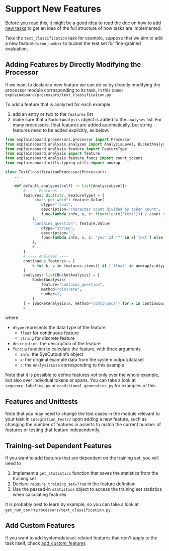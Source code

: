 # Support New Features

Before you read this, it might be a good idea to read the doc on how to
[add new tasks](add_new_tasks.md) to get an idea of the full structure of how
tasks are implemented.

Take the `text_classification` task for example, suppose that we aim to add
 a new feature `token_number` to bucket the test set for fine-grained evaluation.

## Adding Features by Directly Modifying the Processor

If we want to declare a new feature we can do so by directly modifying the processor
module corresponding to its task, in this case:
`explainaboard/processors/text_classification.py`

To add a feature that is analyzed for each example:
1. add an entry or two to the `features` list
2. make sure that a `BucketAnalysis` object is added to the `analyses` list. For many
   processors, float features are added automatically, but string features need to be
   added explicitly, as below.

```python
from explainaboard.processors.processor import Processor
from explainaboard.analysis.analyses import AnalysisLevel, BucketAnalysis
from explainaboard.analysis.feature import FeatureType
from explainaboard.analysis import feature
from explainaboard.analysis.feature_funcs import count_tokens
from explainaboard.utils.typing_utils import unwrap

class TextClassificationProcessor(Processor):
    ...

    def default_analyses(self) -> list[AnalysisLevel]:
        # ---- Features ----
        features: dict[str, FeatureType] = {
            "chars_per_word": feature.Value(
                dtype="float",
                description="character count divided by token count",
                func=lambda info, x, c: float(len(x['text'])) / count_tokens(info, x['text']),
            ),
            "contains_question": feature.Value(
                dtype="string",
                description="",
                func=lambda info, x, c: "yes" if "?" in x['text'] else "no",
            ),
            # ...
        }
        # ---- Analyses ----
        continuous_features = [
            k for k, v in features.items() if ('float' in unwrap(v.dtype))
        ]
        analyses: list[BucketAnalysis] = [
            BucketAnalysis(
                feature="contains_question",
                method="discrete",
                number=2,
            )
        ] + [BucketAnalysis(x, method="continuous") for x in continuous_features]
        # ...


```
where
* `dtype` represents the data type of the feature
    * `float` for continuous feature
    * `string` for discrete feature
* `description`: the description of the feature
* `func`: a function to calculate the feature, with three arguments
   * `info`: the SysOutputInfo object
   * `x`: the original example data from the system output/dataset
   * `c`: the `AnalysisCase` corresponding to this example

Note that it is possible to define features not only over the whole example, but also
over individual tokens or spans. You can take a look at `sequence_labeling.py` or 
`conditional_generation.py` for examples of this.

## Features and Unittests

Note that you may need to change the test cases in the module relevant to your task
in `integration_tests/` upon adding a new feature, such as changing the number of
features in asserts to match the current number of features or testing that feature
independently.

## Training-set Dependent Features

If you want to add features that are dependent on the training set, you will need to

1. Implement a `get_statistics` function that saves the statistics from the training set
2. Declare `require_training_set=True` in the feature definition
3. Use the passed-in `statistics` object to access the training set statistics when calculating features

It is probably best to learn by example, so you can take a look at `get_num_oov` in
`processors/text_classification.py`.

## Add Custom Features

If you want to add system/dataset-related features that don't apply to the task itself, check [add_custom_features](add_custom_features.md)